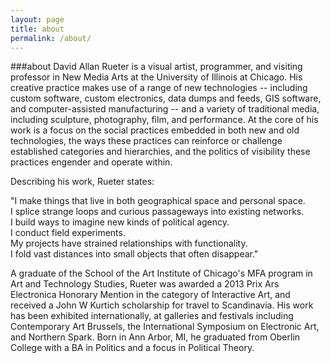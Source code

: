 ```yaml
---
layout: page
title: about
permalink: /about/
---
```

###about
David Allan Rueter is a visual artist, programmer, and visiting professor in New Media Arts at the University of Illinois at Chicago. His creative practice makes use of a range of new technologies -- including custom software, custom electronics, data dumps and feeds, GIS software, and computer-assisted manufacturing -- and a variety of traditional media, including sculpture, photography, film, and performance. At the core of his work is a focus on the social practices embedded in both new and old technologies, the ways these practices can reinforce or challenge established categories and hierarchies, and the politics of visibility these practices engender and operate within.

Describing his work, Rueter states:

"I make things that live in both geographical space and personal space.  
I splice strange loops and curious passageways into existing networks.  
I build ways to imagine new kinds of political agency.  
I conduct field experiments.  
My projects have strained relationships with functionality.  
I fold vast distances into small objects that often disappear."

A graduate of the School of the Art Institute of Chicago's MFA program in Art and Technology Studies, Rueter was awarded a 2013 Prix Ars Electronica Honorary Mention in the category of Interactive Art, and received a John W Kurtich scholarship for travel to Scandinavia. His work has been exhibited internationally, at galleries and festivals including Contemporary Art Brussels, the International Symposium on Electronic Art, and Northern Spark. Born in Ann Arbor, MI, he graduated from Oberlin College with a BA in Politics and a focus in Political Theory.
